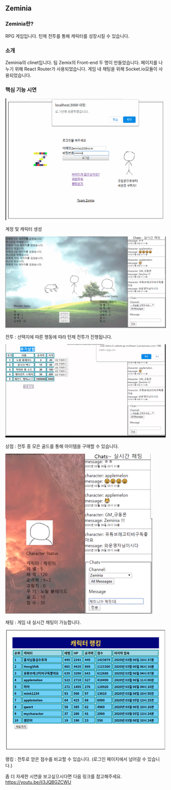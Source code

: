 ## Zeminia

### Zeminia란?

RPG 게임입니다. 턴제 전투를 통해 캐릭터를 성장시킬 수 있습니다.

### 소개

Zeminia의 clinet입니다.
팀 Zemix의 Front-end 두 명이 만들었습니다.
페이지를 나누기 위해 React Router가 사용되었습니다.
게임 내 채팅을 위해 Socket.io모듈이 사용되었습니다.

### 핵심 기능 시연

<img src='src/images/ReadMe_Sign.gif' alt='계정 및 캐릭터 생성' />

계정 및 캐릭터 생성

<img src='src/images/ReadMe_Battle.gif' />

전투 : 선택지에 따른 행동에 따라 턴제 전투가 진행됩니다.

<img src='src/images/ReadMe_Item.gif' />

상점 : 전투 중 모은 골드를 통해 아이템을 구매할 수 있습니다.

<img src='src/images/ReadMe_Chat.gif' />

채팅 : 게임 내 실시간 채팅이 가능합니다.

<img src='src/images/ReadMe_Rank.png' />

랭킹 : 전투로 얻은 점수를 비교할 수 있습니다. (로그인 페이지에서 넘어갈 수 있습니다.)

좀 더 자세한 시연을 보고싶으시다면 다음 링크를 참고해주세요.
https://youtu.be/il3JQBGZCWU
